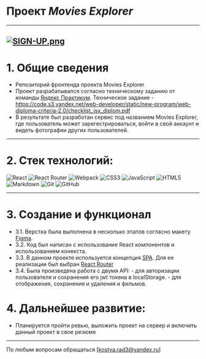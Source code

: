 # Проект **_Movies Explorer_**

---

## [![SIGN-UP.png](https://i.postimg.cc/yYF27frj/2023-08-01-16-36-38.png)](https://github.com/kostyarad3/movies-explorer-frontend)

# 1. Общие сведения

- Репозиторий фронтенда проекта Movies Explorer
- Проект разрабатывался согласно техническому заданию от команды [Яндекс Практикум](https://practicum.yandex.ru/ "Яндекс Практикум"). Техническое задание - https://code.s3.yandex.net/web-developer/static/new-program/web-diploma-criteria-2.0/checklist_jsx_diplom.pdf
- В результате был разработан сервис под названием Movies Explorer, где пользователь может зарегестрироваться, войти в свой аккаунт и видеть фотографии других пользователей.

---

# 2. Стек технологий:

![React](https://img.shields.io/badge/react-%2320232a.svg?style=for-the-badge&logo=react&logoColor=%2361DAFB)
![React Router](https://img.shields.io/badge/React_Router-CA4245?style=for-the-badge&logo=react-router&logoColor=white)
![Webpack](https://img.shields.io/badge/webpack-%238DD6F9.svg?style=for-the-badge&logo=webpack&logoColor=black)
![CSS3](https://img.shields.io/badge/css3-%231572B6.svg?style=for-the-badge&logo=css3&logoColor=white)
![JavaScript](https://img.shields.io/badge/javascript-%23323330.svg?style=for-the-badge&logo=javascript&logoColor=%23F7DF1E)
![HTML5](https://img.shields.io/badge/html5-%23E34F26.svg?style=for-the-badge&logo=html5&logoColor=white)
![Markdown](https://img.shields.io/badge/markdown-%23000000.svg?style=for-the-badge&logo=markdown&logoColor=white)
![Git](https://img.shields.io/badge/git-%23F05033.svg?style=for-the-badge&logo=git&logoColor=white)
![GitHub](https://img.shields.io/badge/github-%23121011.svg?style=for-the-badge&logo=github&logoColor=white)

---

# 3. Coздание и функционал

- 3.1. Верстка была выполнена в несколько этапов согласно макету [Figma](https://www.figma.com/file/8o1EtQFZcekg5AvtwcjNqr/Diploma-(Copy)?type=design&node-id=891%3A3857&mode=design&t=aRohXdFOJw4Ttpq7-1 "Макет Figma").
- 3.2. Код был написан с использование React компонентов и использованием конекста.
- 3.3. В данном проекте используется концепция [SPA](https://thecode.media/spa/ "SPA"). Для ее реализации был выбран [React Router](https:reactrouter.com/en/main/start/overview "React Router")
- 3.4. Была произведена работа с двумя API: - для авторизации пользователя и сохранения его jwt токена в localStorage. - для отображения, сохранения и удаления и фильмов.

# 4. Дальнейшее развитие:

- Планируется пройти ревью, выложить проект на сервер и включить данный проект в свое резюме

---

По любым вопросам обращаться [kostya.rad3@yandex.ru]
